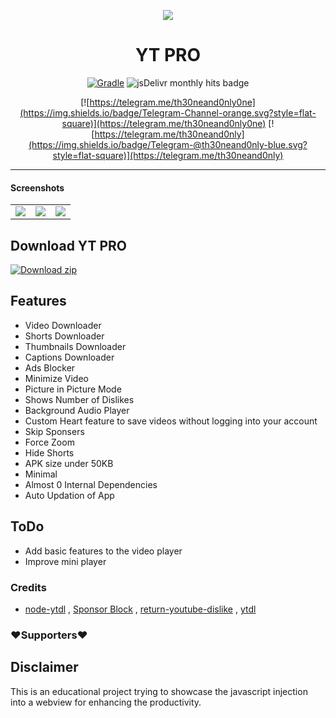
<p align="center">
<img src='.github/img/ytp.gif'  >
</p>
<h1 align=center>YT PRO </h1>

<div align="center">


[![Gradle](https://github.com/prateek-chaubey/YTPro/actions/workflows/gradle.yml/badge.svg)](https://github.com/prateek-chaubey/YTPro/actions/workflows/gradle.yml)
<img alt="jsDelivr monthly hits badge" src="https://data.jsdelivr.com/v1/package/npm/ytpro/badge">

[![https://telegram.me/th30neand0nly0ne](https://img.shields.io/badge/Telegram-Channel-orange.svg?style=flat-square)](https://telegram.me/th30neand0nly0ne)
[![https://telegram.me/th30neand0nly](https://img.shields.io/badge/Telegram-@th30neand0nly-blue.svg?style=flat-square)](https://telegram.me/th30neand0nly)

</div>

---

#### Screenshots
| | | |
|:--:|:--:|:--:| 
|<img src='https://raw.githubusercontent.com/prateek-chaubey/YTPro/main/.github/img/01103.png'  > | <img src='https://raw.githubusercontent.com/prateek-chaubey/YTPro/main/.github/img/01102.png'  > |<img src='https://raw.githubusercontent.com/prateek-chaubey/YTPro/main/.github/img/01101.png'  > |

## Download YT PRO

[![Download zip](https://custom-icon-badges.herokuapp.com/badge/-Download-ff0000?style=for-the-badge&logo=download&logoColor=white "Download Apk")](https://nightly.link/prateek-chaubey/YTPro/workflows/gradle/main/Apk.zip)

## Features
 * Video Downloader
 * Shorts Downloader 
 * Thumbnails Downloader
 * Captions Downloader 
 * Ads Blocker
 * Minimize Video
 * Picture in Picture Mode
 * Shows Number of Dislikes
 * Background Audio Player
 * Custom Heart feature to save videos without logging into your account
 * Skip Sponsers
 * Force Zoom
 * Hide Shorts
 * APK size under 50KB
 * Minimal
 * Almost 0 Internal Dependencies
 * Auto Updation of App


## ToDo
 * Add basic features to the video player
 * Improve mini player

### Credits
* [node-ytdl](https://github.com/fent/node-ytdl) , [Sponsor Block](https://github.com/ajayyy/SponsorBlock) , [return-youtube-dislike](https://github.com/Anarios/return-youtube-dislike) , [ytdl](https://github.com/prateek-chaubey/ytdl)

### ❤️Supporters❤️



## Disclaimer 
This is an educational project trying to showcase the javascript injection into a webview for enhancing the productivity.
